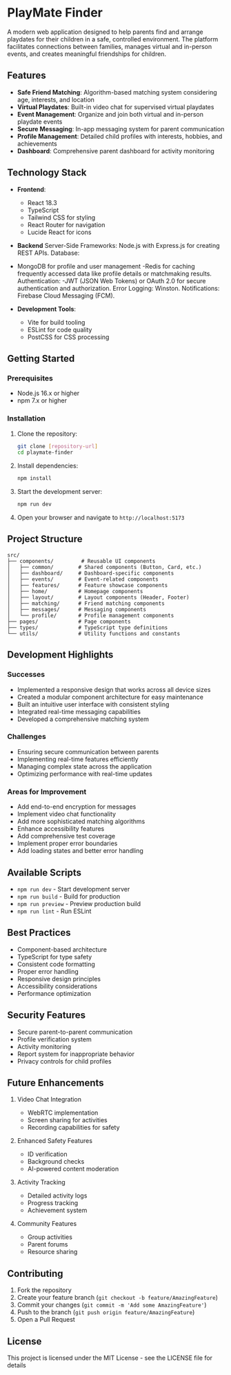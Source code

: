 # PlayMate Finder

A modern web application designed to help parents find and arrange playdates for their children in a safe, controlled environment. The platform facilitates connections between families, manages virtual and in-person events, and creates meaningful friendships for children.

## Features

- **Safe Friend Matching**: Algorithm-based matching system considering age, interests, and location
- **Virtual Playdates**: Built-in video chat for supervised virtual playdates
- **Event Management**: Organize and join both virtual and in-person playdate events
- **Secure Messaging**: In-app messaging system for parent communication
- **Profile Management**: Detailed child profiles with interests, hobbies, and achievements
- **Dashboard**: Comprehensive parent dashboard for activity monitoring

## Technology Stack

- **Frontend**:
  - React 18.3
  - TypeScript
  - Tailwind CSS for styling
  - React Router for navigation
  - Lucide React for icons

- **Backend**
Server-Side Frameworks:
Node.js with Express.js for creating REST APIs.
Database:
- MongoDB for profile and user management
-Redis for caching frequently accessed data like profile details or matchmaking results.
Authentication:
-JWT (JSON Web Tokens) or OAuth 2.0 for secure authentication and authorization.
Error Logging: Winston.
Notifications: Firebase Cloud Messaging (FCM).

- **Development Tools**:
  - Vite for build tooling
  - ESLint for code quality
  - PostCSS for CSS processing

## Getting Started

### Prerequisites

- Node.js 16.x or higher
- npm 7.x or higher

### Installation

1. Clone the repository:
   ```bash
   git clone [repository-url]
   cd playmate-finder
   ```

2. Install dependencies:
   ```bash
   npm install
   ```

3. Start the development server:
   ```bash
   npm run dev
   ```

4. Open your browser and navigate to `http://localhost:5173`

## Project Structure

```
src/
├── components/         # Reusable UI components
│   ├── common/        # Shared components (Button, Card, etc.)
│   ├── dashboard/     # Dashboard-specific components
│   ├── events/        # Event-related components
│   ├── features/      # Feature showcase components
│   ├── home/          # Homepage components
│   ├── layout/        # Layout components (Header, Footer)
│   ├── matching/      # Friend matching components
│   ├── messages/      # Messaging components
│   └── profile/       # Profile management components
├── pages/             # Page components
├── types/             # TypeScript type definitions
└── utils/             # Utility functions and constants
```

## Development Highlights

### Successes
- Implemented a responsive design that works across all device sizes
- Created a modular component architecture for easy maintenance
- Built an intuitive user interface with consistent styling
- Integrated real-time messaging capabilities
- Developed a comprehensive matching system

### Challenges
- Ensuring secure communication between parents
- Implementing real-time features efficiently
- Managing complex state across the application
- Optimizing performance with real-time updates

### Areas for Improvement
- Add end-to-end encryption for messages
- Implement video chat functionality
- Add more sophisticated matching algorithms
- Enhance accessibility features
- Add comprehensive test coverage
- Implement proper error boundaries
- Add loading states and better error handling

## Available Scripts

- `npm run dev` - Start development server
- `npm run build` - Build for production
- `npm run preview` - Preview production build
- `npm run lint` - Run ESLint

## Best Practices

- Component-based architecture
- TypeScript for type safety
- Consistent code formatting
- Proper error handling
- Responsive design principles
- Accessibility considerations
- Performance optimization

## Security Features

- Secure parent-to-parent communication
- Profile verification system
- Activity monitoring
- Report system for inappropriate behavior
- Privacy controls for child profiles

## Future Enhancements

1. Video Chat Integration
   - WebRTC implementation
   - Screen sharing for activities
   - Recording capabilities for safety

2. Enhanced Safety Features
   - ID verification
   - Background checks
   - AI-powered content moderation

3. Activity Tracking
   - Detailed activity logs
   - Progress tracking
   - Achievement system

4. Community Features
   - Group activities
   - Parent forums
   - Resource sharing

## Contributing

1. Fork the repository
2. Create your feature branch (`git checkout -b feature/AmazingFeature`)
3. Commit your changes (`git commit -m 'Add some AmazingFeature'`)
4. Push to the branch (`git push origin feature/AmazingFeature`)
5. Open a Pull Request

## License

This project is licensed under the MIT License - see the LICENSE file for details
